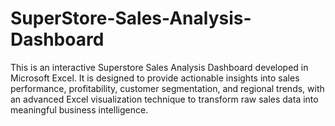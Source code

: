 # SuperStore-Sales-Analysis-Dashboard
This is an interactive Superstore Sales Analysis Dashboard developed in Microsoft Excel. It is designed to provide actionable insights into sales performance, profitability, customer segmentation, and regional trends, with an advanced Excel visualization technique to transform raw sales data into meaningful business intelligence.
